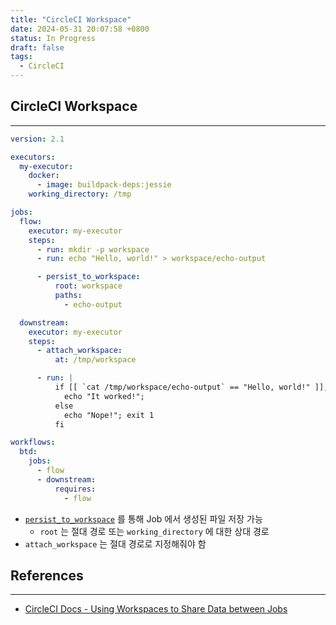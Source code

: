 ```yaml
---
title: "CircleCI Workspace"
date: 2024-05-31 20:07:58 +0800
status: In Progress
draft: false
tags:
  - CircleCI
---
```

## CircleCI Workspace
---
```yml
version: 2.1

executors:
  my-executor:
    docker:
      - image: buildpack-deps:jessie
    working_directory: /tmp

jobs:
  flow:
    executor: my-executor
    steps:
      - run: mkdir -p workspace
      - run: echo "Hello, world!" > workspace/echo-output

      - persist_to_workspace:
          root: workspace
          paths:
            - echo-output

  downstream:
    executor: my-executor
    steps:
      - attach_workspace:
          at: /tmp/workspace

      - run: |
          if [[ `cat /tmp/workspace/echo-output` == "Hello, world!" ]]; then
            echo "It worked!";
          else
            echo "Nope!"; exit 1
          fi

workflows:
  btd:
    jobs:
      - flow
      - downstream:
          requires:
            - flow
```
- [`persist_to_workspace`](https://circleci.com/docs/configuration-reference/#persisttoworkspace) 를 통해 Job 에서 생성된 파일 저장 가능
	- `root` 는 절대 경로 또는 `working_directory` 에 대한 상대 경로
- `attach_workspace` 는 절대 경로로 지정해줘야 함

## References
---
- [CircleCI Docs - Using Workspaces to Share Data between Jobs](https://circleci.com/docs/workspaces/)
